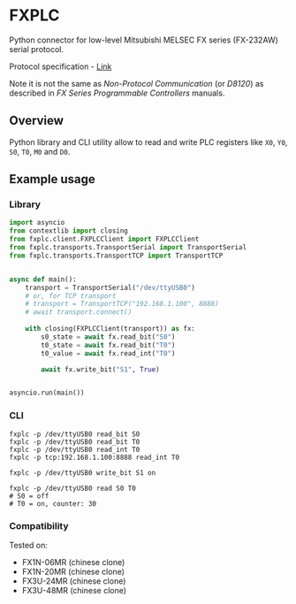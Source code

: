 FXPLC
======

Python connector for low-level Mitsubishi MELSEC FX series (FX-232AW) serial protocol.

Protocol specification - [Link](http://www.inverter-plc.com/plc/melsec/FX-232AW%20USER%20MANUAL.pdf)

Note it is not the same as _Non-Protocol Communication_ (or _D8120_) as described in _FX Series Programmable Controllers_ manuals.

## Overview

Python library and CLI utility allow to read and write PLC registers like `X0`, `Y0`, `S0`, `T0`, `M0` and `D0`.

## Example usage

### Library

```python
import asyncio
from contextlib import closing
from fxplc.client.FXPLCClient import FXPLCClient
from fxplc.transports.TransportSerial import TransportSerial
from fxplc.transports.TransportTCP import TransportTCP


async def main():
    transport = TransportSerial("/dev/ttyUSB0")
    # or, for TCP transport
    # transport = TransportTCP("192.168.1.100", 8888)
    # await transport.connect()
    
    with closing(FXPLCClient(transport)) as fx:
        s0_state = await fx.read_bit("S0")
        t0_state = await fx.read_bit("T0")
        t0_value = await fx.read_int("T0")

        await fx.write_bit("S1", True)


asyncio.run(main())
```

### CLI

```shell
fxplc -p /dev/ttyUSB0 read_bit S0
fxplc -p /dev/ttyUSB0 read_bit T0
fxplc -p /dev/ttyUSB0 read_int T0
fxplc -p tcp:192.168.1.100:8888 read_int T0

fxplc -p /dev/ttyUSB0 write_bit S1 on

fxplc -p /dev/ttyUSB0 read S0 T0
# S0 = off
# T0 = on, counter: 30
```

### Compatibility

Tested on:

- FX1N-06MR (chinese clone)
- FX1N-20MR (chinese clone)
- FX3U-24MR (chinese clone)
- FX3U-48MR (chinese clone)
